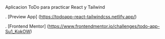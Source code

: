Aplicacion ToDo para practicar React y Tailwind


. [Preview App] (https://todoapp-react-tailwindcss.netlify.app/)

. [Frontend Mentor] (https://www.frontendmentor.io/challenges/todo-app-Su1_KokOW)